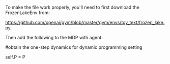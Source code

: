 To make the file work properly, you'll need to first download the
FrozenLakeEnv from:

https://github.com/openai/gym/blob/master/gym/envs/toy_text/frozen_lake.py

Then add the following to the MDP with agent:

#obtain the one-step dynamics for dynamic programming setting

self.P = P
